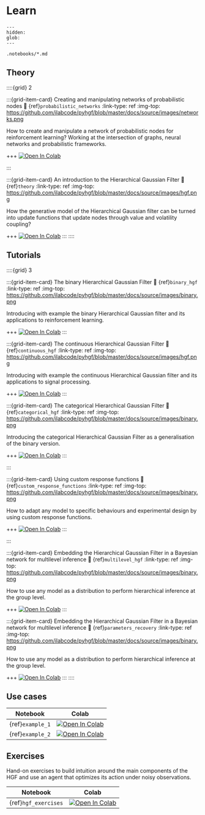 # Learn

```{toctree}
---
hidden:
glob:
---

.notebooks/*.md

```

## Theory

::::{grid} 2

:::{grid-item-card}  Creating and manipulating networks of probabilistic nodes
:link: {ref}`probabilistic_networks`
:link-type: ref
:img-top: https://github.com/ilabcode/pyhgf/blob/master/docs/source/images/networks.png

How to create and manipulate a network of probabilistic nodes for reinforcement learning? Working at the intersection of graphs, neural networks and probabilistic frameworks.

+++
[![Open In Colab](https://colab.research.google.com/assets/colab-badge.svg)](https://colab.research.google.com/github/ilabcode/pyhgf/blob/master/docs/source/notebooks/0-Creating_networks.ipynb)

:::

:::{grid-item-card}  An introduction to the Hierarchical Gaussian Filter
:link: {ref}`theory`
:link-type: ref
:img-top: https://github.com/ilabcode/pyhgf/blob/master/docs/source/images/hgf.png


How the generative model of the Hierarchical Gaussian filter can be turned into update functions that update nodes through value and volatility coupling?

+++
[![Open In Colab](https://colab.research.google.com/assets/colab-badge.svg)](https://colab.research.google.com/github/ilabcode/pyhgf/blob/master/docs/source/notebooks/0-Theory.ipynb)
:::
::::


## Tutorials

::::{grid} 3

:::{grid-item-card}  The binary Hierarchical Gaussian Filter
:link: {ref}`binary_hgf`
:link-type: ref
:img-top: https://github.com/ilabcode/pyhgf/blob/master/docs/source/images/binary.png

Introducing with example the binary Hierarchical Gaussian filter and its applications to reinforcement learning.

+++
[![Open In Colab](https://colab.research.google.com/assets/colab-badge.svg)](https://colab.research.google.com/github/ilabcode/pyhgf/blob/master/docs/source/notebooks/1.1-Binary_HGF.ipynb)
:::

:::{grid-item-card}  The continuous Hierarchical Gaussian Filter
:link: {ref}`continuous_hgf`
:link-type: ref
:img-top: https://github.com/ilabcode/pyhgf/blob/master/docs/source/images/hgf.png


Introducing with example the continuous Hierarchical Gaussian filter and its applications to signal processing.

+++
[![Open In Colab](https://colab.research.google.com/assets/colab-badge.svg)](https://colab.research.google.com/github/ilabcode/pyhgf/blob/master/docs/source/notebooks/1.2-Continuous_HGF.ipynb)
:::

:::{grid-item-card}  The categorical Hierarchical Gaussian Filter
:link: {ref}`categorical_hgf`
:link-type: ref
:img-top: https://github.com/ilabcode/pyhgf/blob/master/docs/source/images/binary.png


Introducing the categorical Hierarchical Gaussian Filter as a generalisation of the binary version.

+++
[![Open In Colab](https://colab.research.google.com/assets/colab-badge.svg)](https://colab.research.google.com/github/ilabcode/pyhgf/blob/master/docs/source/notebooks/1.´3-CAtegorical_HGF.ipynb)
:::

:::

:::{grid-item-card}  Using custom response functions
:link: {ref}`custom_response_functions`
:link-type: ref
:img-top: https://github.com/ilabcode/pyhgf/blob/master/docs/source/images/binary.png


How to adapt any model to specific behaviours and experimental design by using custom response functions.

+++
[![Open In Colab](https://colab.research.google.com/assets/colab-badge.svg)](https://colab.research.google.com/github/ilabcode/pyhgf/blob/master/docs/source/notebooks/2-Using_custom_response_functions.ipynb)
:::

:::

:::{grid-item-card}  Embedding the Hierarchical Gaussian Filter in a Bayesian network for multilevel inference
:link: {ref}`multilevel_hgf`
:link-type: ref
:img-top: https://github.com/ilabcode/pyhgf/blob/master/docs/source/images/binary.png


How to use any model as a distribution to perform hierarchical inference at the group level.

+++
[![Open In Colab](https://colab.research.google.com/assets/colab-badge.svg)](https://colab.research.google.com/github/ilabcode/pyhgf/blob/master/docs/source/notebooks/3-Multilevel_HGF.ipynb)
:::

:::{grid-item-card}  Embedding the Hierarchical Gaussian Filter in a Bayesian network for multilevel inference
:link: {ref}`parameters_recovery`
:link-type: ref
:img-top: https://github.com/ilabcode/pyhgf/blob/master/docs/source/images/binary.png


How to use any model as a distribution to perform hierarchical inference at the group level.

+++
[![Open In Colab](https://colab.research.google.com/assets/colab-badge.svg)](https://colab.research.google.com/github/ilabcode/pyhgf/blob/master/docs/source/notebooks/4-Parameter_recovery.ipynb)
:::
::::

## Use cases

| Notebook | Colab |
| --- | ---|
| {ref}`example_1` | [![Open In Colab](https://colab.research.google.com/assets/colab-badge.svg)](https://colab.research.google.com/github/ilabcode/pyhgf/blob/master/docs/source/notebooks/Example_1_Heart_rate_variability.ipynb)
| {ref}`example_2` | [![Open In Colab](https://colab.research.google.com/assets/colab-badge.svg)](https://colab.research.google.com/github/ilabcode/pyhgf/blob/master/docs/source/notebooks/Example_2_Input_node_volatility_coupling.ipynb)

## Exercises

Hand-on exercises to build intuition around the main components of the HGF and use an agent that optimizes its action under noisy observations.

| Notebook | Colab |
| --- | ---|
| {ref}`hgf_exercises` | [![Open In Colab](https://colab.research.google.com/assets/colab-badge.svg)](https://colab.research.google.com/github/ilabcode/pyhgf/blob/master/docs/source/notebooks/Exercise_1_Using_the_HGF.ipynb)